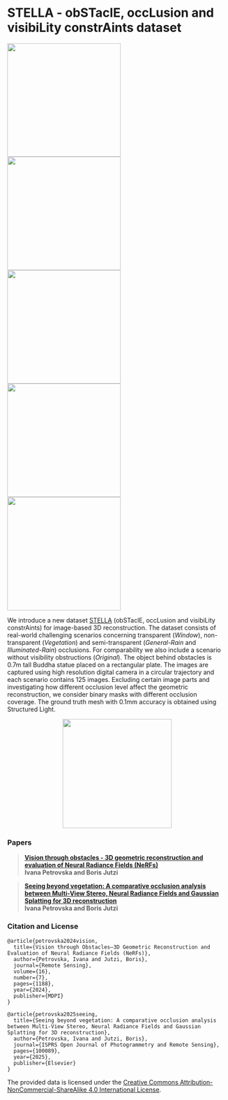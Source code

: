# STELLA - obSTaclE, occLusion and visibiLity constrAints dataset
[<img src="https://github.com/sqirrel3/STELLA/blob/main/imgs/no-obstacle-trajectory.png" width="260"/>](no-obstacle-trajectory.png)
[<img src="https://github.com/sqirrel3/STELLA/blob/main/imgs/window-trajectory.png" width="260"/>](window-trajectory.png)
[<img src="https://github.com/sqirrel3/STELLA/blob/main/imgs/vegetation-trajectory.png" width="260"/>](vegetation-trajectory.png)
[<img src="https://github.com/sqirrel3/STELLA/blob/main/imgs/noflash-trajectory.png" width="260"/>](noflash-trajectory.png)
[<img src="https://github.com/sqirrel3/STELLA/blob/main/imgs/flash-trajectory.png" width="260"/>](flash-trajectory.png)


We introduce a new dataset [STELLA](https://drive.google.com/file/d/1laFWxQwwt7yZiZyeH97R7yT4p7gdVHk9/view?usp=sharing) (obSTaclE, occLusion and visibiLity constrAints) for image-based 3D reconstruction. The dataset consists of real-world challenging scenarios concerning transparent (*Window*), non-transparent (*Vegetation*) and semi-transparent (*General-Rain* and *Illuminated-Rain*) occlusions. For comparability we also include a scenario without visibility obstructions (*Original*). The object behind obstacles is 0.7m tall Buddha statue placed on a rectangular plate. The images are captured using high resolution digital camera in a circular trajectory and each scenario contains 125 images. Excluding certain image parts and investigating how different occlusion level affect the geometric reconstruction, we consider binary masks with different occlusion coverage. The ground truth mesh with 0.1mm accuracy is obtained using Structured Light.

<p align="center">
 <img src="https://github.com/sqirrel3/STELLA/blob/main/imgs/ground-truth-mesh.gif" width="250"/>
</p>

### Papers

> [**Vision through obstacles - 3D geometric reconstruction and evaluation of Neural Radiance Fields (NeRFs)**](https://www.mdpi.com/2072-4292/16/7/1188) <br />
> **Ivana Petrovska and Boris Jutzi**

> [**Seeing beyond vegetation: A comparative occlusion analysis between Multi-View Stereo, Neural Radiance Fields and Gaussian Splatting for 3D reconstruction**](https://doi.org/10.1016/j.ophoto.2025.100089) <br />
> **Ivana Petrovska and Boris Jutzi**

### Citation and License
```
@article{petrovska2024vision,
  title={Vision through Obstacles—3D Geometric Reconstruction and Evaluation of Neural Radiance Fields (NeRFs)},
  author={Petrovska, Ivana and Jutzi, Boris},
  journal={Remote Sensing},
  volume={16},
  number={7},
  pages={1188},
  year={2024},
  publisher={MDPI}
}
```

```
@article{petrovska2025seeing,
  title={Seeing beyond vegetation: A comparative occlusion analysis between Multi-View Stereo, Neural Radiance Fields and Gaussian Splatting for 3D reconstruction},
  author={Petrovska, Ivana and Jutzi, Boris},
  journal={ISPRS Open Journal of Photogrammetry and Remote Sensing},
  pages={100089},
  year={2025},
  publisher={Elsevier}
}
```

The provided data is licensed under the [Creative Commons Attribution-NonCommercial-ShareAlike 4.0 International License](https://creativecommons.org/licenses/by-nc-sa/4.0/).
